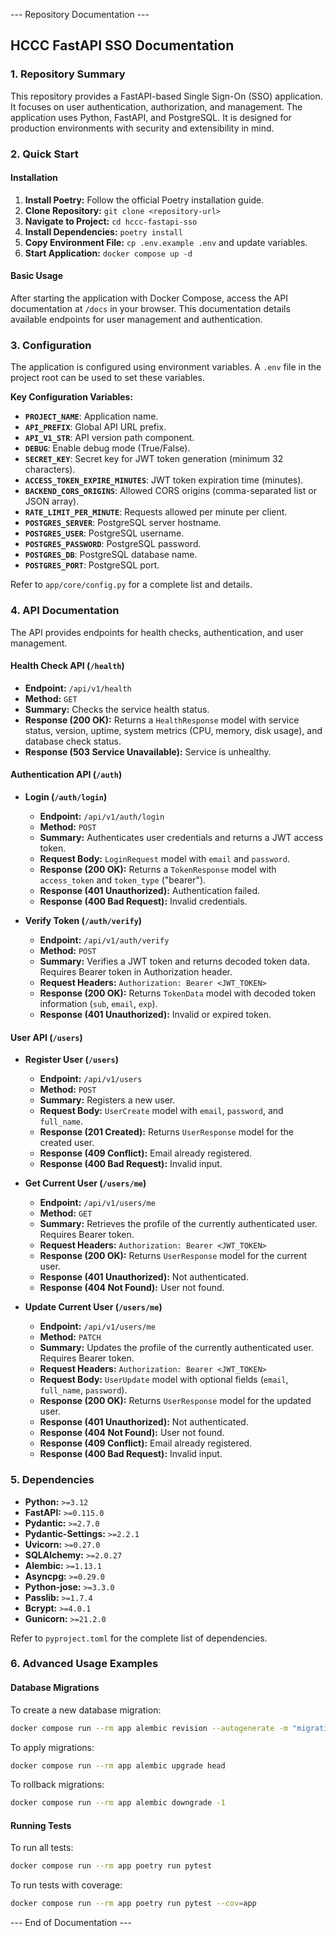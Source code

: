 
--- Repository Documentation ---

## HCCC FastAPI SSO Documentation

### 1. Repository Summary

This repository provides a FastAPI-based Single Sign-On (SSO) application. It focuses on user authentication, authorization, and management. The application uses Python, FastAPI, and PostgreSQL. It is designed for production environments with security and extensibility in mind.

### 2. Quick Start

#### Installation

1.  **Install Poetry:** Follow the official Poetry installation guide.
2.  **Clone Repository:** `git clone <repository-url>`
3.  **Navigate to Project:** `cd hccc-fastapi-sso`
4.  **Install Dependencies:** `poetry install`
5.  **Copy Environment File:** `cp .env.example .env` and update variables.
6.  **Start Application:** `docker compose up -d`

#### Basic Usage

After starting the application with Docker Compose, access the API documentation at `/docs` in your browser. This documentation details available endpoints for user management and authentication.

### 3. Configuration

The application is configured using environment variables.  A `.env` file in the project root can be used to set these variables.

**Key Configuration Variables:**

*   **`PROJECT_NAME`**:  Application name.
*   **`API_PREFIX`**: Global API URL prefix.
*   **`API_V1_STR`**: API version path component.
*   **`DEBUG`**: Enable debug mode (True/False).
*   **`SECRET_KEY`**: Secret key for JWT token generation (minimum 32 characters).
*   **`ACCESS_TOKEN_EXPIRE_MINUTES`**: JWT token expiration time (minutes).
*   **`BACKEND_CORS_ORIGINS`**: Allowed CORS origins (comma-separated list or JSON array).
*   **`RATE_LIMIT_PER_MINUTE`**:  Requests allowed per minute per client.
*   **`POSTGRES_SERVER`**: PostgreSQL server hostname.
*   **`POSTGRES_USER`**: PostgreSQL username.
*   **`POSTGRES_PASSWORD`**: PostgreSQL password.
*   **`POSTGRES_DB`**: PostgreSQL database name.
*   **`POSTGRES_PORT`**: PostgreSQL port.

Refer to `app/core/config.py` for a complete list and details.

### 4. API Documentation

The API provides endpoints for health checks, authentication, and user management.

#### Health Check API (`/health`)

*   **Endpoint:** `/api/v1/health`
*   **Method:** `GET`
*   **Summary:** Checks the service health status.
*   **Response (200 OK):** Returns a `HealthResponse` model with service status, version, uptime, system metrics (CPU, memory, disk usage), and database check status.
*   **Response (503 Service Unavailable):** Service is unhealthy.

#### Authentication API (`/auth`)

*   **Login (`/auth/login`)**
    *   **Endpoint:** `/api/v1/auth/login`
    *   **Method:** `POST`
    *   **Summary:** Authenticates user credentials and returns a JWT access token.
    *   **Request Body:** `LoginRequest` model with `email` and `password`.
    *   **Response (200 OK):** Returns a `TokenResponse` model with `access_token` and `token_type` ("bearer").
    *   **Response (401 Unauthorized):** Authentication failed.
    *   **Response (400 Bad Request):** Invalid credentials.

*   **Verify Token (`/auth/verify`)**
    *   **Endpoint:** `/api/v1/auth/verify`
    *   **Method:** `POST`
    *   **Summary:** Verifies a JWT token and returns decoded token data. Requires Bearer token in Authorization header.
    *   **Request Headers:** `Authorization: Bearer <JWT_TOKEN>`
    *   **Response (200 OK):** Returns `TokenData` model with decoded token information (`sub`, `email`, `exp`).
    *   **Response (401 Unauthorized):** Invalid or expired token.

#### User API (`/users`)

*   **Register User (`/users`)**
    *   **Endpoint:** `/api/v1/users`
    *   **Method:** `POST`
    *   **Summary:** Registers a new user.
    *   **Request Body:** `UserCreate` model with `email`, `password`, and `full_name`.
    *   **Response (201 Created):** Returns `UserResponse` model for the created user.
    *   **Response (409 Conflict):** Email already registered.
    *   **Response (400 Bad Request):** Invalid input.

*   **Get Current User (`/users/me`)**
    *   **Endpoint:** `/api/v1/users/me`
    *   **Method:** `GET`
    *   **Summary:** Retrieves the profile of the currently authenticated user. Requires Bearer token.
    *   **Request Headers:** `Authorization: Bearer <JWT_TOKEN>`
    *   **Response (200 OK):** Returns `UserResponse` model for the current user.
    *   **Response (401 Unauthorized):** Not authenticated.
    *   **Response (404 Not Found):** User not found.

*   **Update Current User (`/users/me`)**
    *   **Endpoint:** `/api/v1/users/me`
    *   **Method:** `PATCH`
    *   **Summary:** Updates the profile of the currently authenticated user. Requires Bearer token.
    *   **Request Headers:** `Authorization: Bearer <JWT_TOKEN>`
    *   **Request Body:** `UserUpdate` model with optional fields (`email`, `full_name`, `password`).
    *   **Response (200 OK):** Returns `UserResponse` model for the updated user.
    *   **Response (401 Unauthorized):** Not authenticated.
    *   **Response (404 Not Found):** User not found.
    *   **Response (409 Conflict):** Email already registered.
    *   **Response (400 Bad Request):** Invalid input.

### 5. Dependencies

*   **Python:** `>=3.12`
*   **FastAPI:** `>=0.115.0`
*   **Pydantic:** `>=2.7.0`
*   **Pydantic-Settings:** `>=2.2.1`
*   **Uvicorn:** `>=0.27.0`
*   **SQLAlchemy:** `>=2.0.27`
*   **Alembic:** `>=1.13.1`
*   **Asyncpg:** `>=0.29.0`
*   **Python-jose:** `>=3.3.0`
*   **Passlib:** `>=1.7.4`
*   **Bcrypt:** `>=4.0.1`
*   **Gunicorn:** `>=21.2.0`

Refer to `pyproject.toml` for the complete list of dependencies.

### 6. Advanced Usage Examples

#### Database Migrations

To create a new database migration:

```bash
docker compose run --rm app alembic revision --autogenerate -m "migration_description"
```

To apply migrations:

```bash
docker compose run --rm app alembic upgrade head
```

To rollback migrations:

```bash
docker compose run --rm app alembic downgrade -1
```

#### Running Tests

To run all tests:

```bash
docker compose run --rm app poetry run pytest
```

To run tests with coverage:

```bash
docker compose run --rm app poetry run pytest --cov=app
```

--- End of Documentation ---
